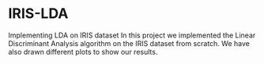 # IRIS-LDA
Implementing LDA on IRIS dataset
In this project we implemented the Linear Discriminant Analysis algorithm on the IRIS dataset from scratch.
We have also drawn different plots to show our results.
